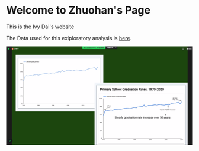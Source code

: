 # Welcome to Zhuohan's Page
This is the Ivy Dai's website

The Data used for this exlploratory analysis is [here](https://engineering.purdue.edu/LASCI/research-data/outages/outagerisks).

![A test image](image.png)

